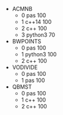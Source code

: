 - ACMNB
    - 0 pas 100
    - 1 c++14 100
    - 2 c++ 100
    - 3 python3 70
- BWPOINTS
    - 0 pas 100
    - 1 python3 100
    - 2 c++ 100
- VODIVIDE
    - 0 pas 100
    - 1 pas 100
- QBMST
    - 0 pas 100
    - 1 c++ 100
    - 2 c++ 100
